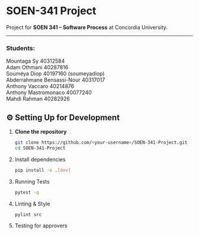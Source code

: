 # SOEN-341 Project

Project for **SOEN 341 – Software Process** at Concordia University.

---
### Students:
   Mountaga Sy  40312584  
   Adam Othmani 40287816  
   Souméya Diop 40197160  (soumeyadiop)  
   Abderrahmane Bensassi-Nour 40317017  
   Anthony Vaccaro 40214876  
   Anthony Mastromonaco 40077240  
   Mahdi Rahman 40282926  

   

## ⚙️ Setting Up for Development

1. **Clone the repository**
   ```bash
   git clone https://github.com/<your-username>/SOEN-341-Project.git
   cd SOEN-341-Project

2. Install dependencies
   ```bash
   pip install -e .[dev]

3. Running Tests
   ```bash
   pytest -q

4. Linting & Style
   ```bash
   pylint src

5. Testing for approvers
